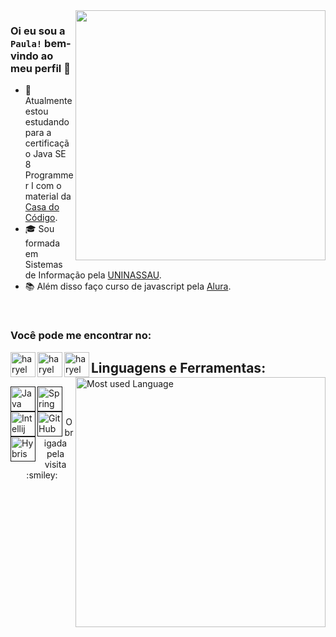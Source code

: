 <img align="right" width="400" src="https://i0.wp.com/i.giphy.com/media/137EaR4vAOCn1S/giphy-downsized.gif?w=770&ssl=1" />


### Oi eu sou a `Paula!` bem-vindo ao meu perfil 👋


- :rocket: Atualmente estou estudando para a certificação Java SE 8 Programmer I com o material da [Casa do Código](https://www.casadocodigo.com.br/products/livro-certificacao-java-associate).
- :mortar_board: Sou formada em Sistemas de Informação pela [UNINASSAU](https://www.uninassau.edu.br).
- :books: Além disso faço curso de javascript pela [Alura](https://www.alura.com.br).

<br />

### Você pode me encontrar no: 
[<img align="left" alt="haryel gillet ramalho | LinkedIn" width="40px" src="https://cdn3.iconfinder.com/data/icons/free-social-icons/67/linkedin_circle_color-256.png" />][linkedin]
[<img align="left" alt="haryel gillet ramalho | Github" width="40px" src="https://cdn4.iconfinder.com/data/icons/social-media-logos-6/512/71-github-512.png" />][github]
[<img align="left" alt="haryel gillet ramalho | E-mail" width="40px" src="https://cdn2.iconfinder.com/data/icons/social-icons-circular-color/512/gmail-256.png" />][gmail]


<img align="right" width="400" src="https://github-readme-stats.vercel.app/api/top-langs/?username=paulagoncalo&layout=compact&theme=algolia" alt="Most used Language" />

## Linguagens e Ferramentas:
<div>
  <a href=""> 
    <img align="left" alt="Java" width="40px" src="https://cdn4.iconfinder.com/data/icons/logos-and-brands/512/181_Java_logo_logos-256.png" /> 
  </a>
  <a href="">
    <img align="left" alt="Spring" width="40px" src="https://spring.io/images/projects/spring-edf462fec682b9d48cf628eaf9e19521.svg" />
  </a>
  <a href="">
       <img align="left" alt="Intellij" width="40px" src="https://blog.jetbrains.com/wp-content/uploads/2019/08/logo.png" />
    </a>
  <a href="">
    <img align="left" alt="GitHub" width="40px" src="https://git-scm.com/images/logos/downloads/Git-Icon-1788C.png" />
  </a>
  <a href="">
      <img align="left" alt="Hybris" width="40px" src="https://www.lyonscg.com/wp-content/uploads/2016/04/hybris-1-e1524749086886.png" />
    </a>
<div/>
  
 <br/><br/>

<div align="center" >
   <p>Obrigada pela visita :smiley:</p>
</div>
 
[linkedin]: https://www.linkedin.com/in/paulagoncalo
[github]: https://github.com/paulagoncalo
[gmail]: mailto:paulagoncalo16@gmail.com

